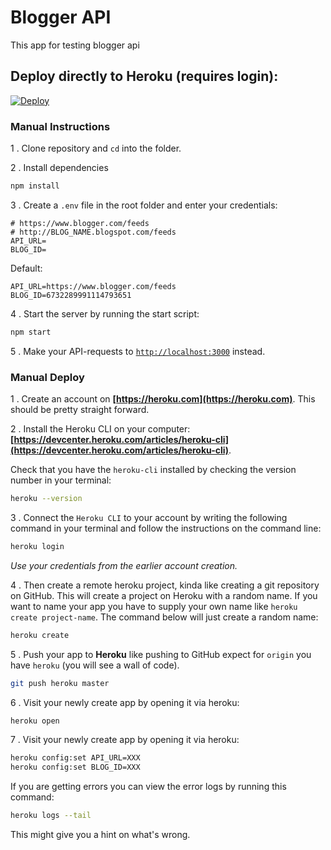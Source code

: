 # Blogger API

This app for testing blogger api

## Deploy directly to Heroku (requires login):

[![Deploy](https://www.herokucdn.com/deploy/button.svg)](https://heroku.com/deploy)

### Manual Instructions

1 . Clone repository and `cd` into the folder.

2 . Install dependencies

```bash
npm install
```

3 . Create a `.env` file in the root folder and enter your credentials:

```env
# https://www.blogger.com/feeds
# http://BLOG_NAME.blogspot.com/feeds
API_URL=
BLOG_ID=
```

Default:

```env
API_URL=https://www.blogger.com/feeds
BLOG_ID=6732289991114793651
```

4 . Start the server by running the start script:

```bash
npm start
```

5 . Make your API-requests to [`http://localhost:3000`](http://localhost:3000) instead.

### Manual Deploy

1 . Create an account on **[https://heroku.com](https://heroku.com)**. This should be pretty straight forward.

2 . Install the Heroku CLI on your computer:
**[https://devcenter.heroku.com/articles/heroku-cli](https://devcenter.heroku.com/articles/heroku-cli)**.

Check that you have the `heroku-cli` installed by checking the version number in your terminal:

```bash
heroku --version
```

3 . Connect the `Heroku CLI` to your account by writing the following command in your terminal and follow the instructions on the command line:

```bash
heroku login
```

_Use your credentials from the earlier account creation._

4 . Then create a remote heroku project, kinda like creating a git repository on GitHub. This will create a project on Heroku with a random name. If you want to name your app you have to supply your own name like `heroku create project-name`. The command below will just create a random name:

```bash
heroku create
```

5 . Push your app to __Heroku__ like pushing to GitHub expect for `origin` you have `heroku` (you will see a wall of code).

```bash
git push heroku master
```

6 . Visit your newly create app by opening it via heroku:

```bash
heroku open
```

7 . Visit your newly create app by opening it via heroku:

```bash
heroku config:set API_URL=XXX
heroku config:set BLOG_ID=XXX
```

If you are getting errors you can view the error logs by running this command:

```bash
heroku logs --tail
```

This might give you a hint on what's wrong.
